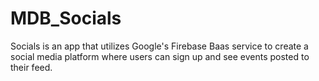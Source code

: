 # MDB_Socials
Socials is an app that utilizes Google's Firebase Baas service to create a social media platform where users can sign up and see events posted to their feed.
